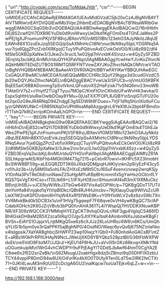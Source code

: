 {
"url":"http://cyopki.com/scep/ToMdakJVdr",
"csr":"-----BEGIN CERTIFICATE REQUEST-----\nMIIDEzCCAfsCAQAwRjERMA8GA1UEAxMIdGVzdC5jb20xCzAJBgNVBAYTAlVTMRIw\nEAYDVQQIEwlMb3Vpc2lhbmExEDAOBgNVBAcTB1NsaWRlbGwwggEiMA0GCSqGSIb3\nDQEBAQUAA4IBDwAwggEKAoIBAQCwi2/16nIHbfnDEj8S2cwfQYi7DXB9EYuDb0d9\niWwxyUeDIkd1KgFOmEts4TGhEJaWes2PwPEj1gXJFnumumPKjVSF88vjJBXevVfG\nMSI1IBtc123ehO3AJyNkiIzJ8qUEEAWn88X1OzoEkJzq5SEGQ/pSsAXMnHcCt8Nr\nuc9kN9sy5IjpLYDSRNq5Avur7rjx6QjgZPctZvb1XRKpzjCTuyVPuPQitivoAxEC\nkOeVO0/KUi8zR92/df4MSle5GKB2pXaNw3/3Jkw2v3rucIL1w02ljql7nVvxbK4S\nzz+w4QyZySFZBD3ErqVq3scbKjL6niMUrIduQYHGPaVlbpUlAgMBAAGggYcwHwYJ\nKoZIhvcNAQkHMRITEDdZUTBOS1lRMTQ5RFFNTVowZAYJKoZIhvcNAQkOMVcwVTAO\nBgNVHQ8BAf8EBAMCBaAwIAYDVR0lAQH/BBYwFAYIKwYBBQUHAwEGCCsGAQUFBwMC\nMCEGA1UdEQQaMBiCCHRlc3QuY29tggx3d3cudGVzdC5jb20wDQYJKoZIhvcNAQEL\nBQADggEBACYvwUa3/SFUCb+njVmUGSKBFKBqEE5aIC6BBADommgTpSvtVkmLQFoa\niXS2HaFzisk71vSNQ6mv23moWBTIAte0rV7s2+cYnytf2TUgTTyuu7MOpC/KmFtO\nCKhdzUFwWvHA3wvka/0Espx5qHtH/sluRwOwlbDOay8YMu+0jUaTXX7FOPL8JQBY\n5nqIGTi/FU20obt2qxGzG9eJR4RNqD94ZhdjgE3gSEDW8t6FDueo+7VjF1dflq5h\nlXlz6oFCujyzrQNNWUNkC+ER85NXqOvUPhWoaMq6AzgygtvL6YeXWJx2bpt4FBmd\nrT1TshQ7kRtZxrrijoKO/nAalLhGPOI=\n-----END CERTIFICATE REQUEST-----",
"key":"-----BEGIN PRIVATE KEY-----\nMIIEvAIBADANBgkqhkiG9w0BAQEFAASCBKYwggSiAgEAAoIBAQCwi2/16nIHbfnD\nEj8S2cwfQYi7DXB9EYuDb0d9iWwxyUeDIkd1KgFOmEts4TGhEJaWes2PwPEj1gXJ\nFnumumPKjVSF88vjJBXevVfGMSI1IBtc123ehO3AJyNkiIzJ8qUEEAWn88X1OzoE\nkJzq5SEGQ/pSsAXMnHcCt8Nruc9kN9sy5IjpLYDSRNq5Avur7rjx6QjgZPctZvb1\nXRKpzjCTuyVPuPQitivoAxECkOeVO0/KUi8zR92/df4MSle5GKB2pXaNw3/3Jkw2\nv3rucIL1w02ljql7nVvxbK4Szz+w4QyZySFZBD3ErqVq3scbKjL6niMUrIduQYHG\nPaVlbpUlAgMBAAECggEAIMfzZR1ASSLhkpgrwAtS/KbFhb4MGh0M473g7215+pCe\nR7owvI+tKHPc5X23ImobHBv3WW8BF59g+aLEGQRZDT5K6IiJXkbQDMjpqHJtIKIy\nkn2p9/yEzP43cy5rvf/hJiz3b+Uy58M0la5ohLFA/ZHXxEzM9t5Ctu16SuF4oenx\nowp2wrqKSjyV1OnNa3PxTReObErunNawZ2SuHjpMYuKBpBHcnmnifx5gYwHszGCb\nfLYKQS7QxVgTXHCso+tTDLIk69+L1/IFXyHOEncrSHoumlAf4sR3mX1XRMuCkzB8\njUh5BJ+vJCENyWiWbJ3TbGw6497VixAaSOPWc/p+7QKBgQDxT17UTildmYoHfa84\njqkd1qYtVipBlDkc/QBt4RJHHJmcbv+7RjXIauyDup9WtVsZcURLleX1W2roKSPD\nbmi6HYsjW4XxRfSfWsE8K+vY0fH1oWLV2v8z6zvSWc7XnVV6MvkBkd0k5DCB3s1u\nF1HVg75gqwpF7F68qve0xVH4ywKBgQC7Sr/APCdabXOHch2K60JZrjVBvb3bPQ0t\nAHA361TL4iYWspQj7HVDDKXNuwKBPNR/XF309zWQCCK3YMMiqHiYEZgCKT9vhqOQ\nLr/NiF3gp4VglsjCS466fDBhKGskDH8aM2B5X2zca5tRq/O7JgvSJtXYKa/bsK4A\nbmNXsJsbzwKBgF/BVSn+EiAYS1OJpjxVL/qtMKgQ5xe6z6cXJlJz26LoUHRo/4W6\n6KCs/UmQhqYLtSi1b5pm0ye3rQaPPKfSajBghNP0/4OsdNO/Waqc6yvQs6j675NZ\nIafikox4IsIgpsik7XaYAR8ghbcjSHWFP23wp10IwjzY/Qb0+PJ80nhdAoGACsBF\ntZE+aRBzW0kPrRPIIUHAyN9NcLJWeUjXKD6YBYQbz528pztBl/G36tFbWXPWduEk\ne5VdO8FbzM7/JJQrJ/+KjEU14P8HkJU+aVv0l5rGKz88kvqnXMkYNduOGumkuipM\n1WrG4vhCWDPYr9uFPjEAgYITGDdSJbAwf64hmT0CgYA2EC8we6x2fED2sriZeBk/\nS6ZMsugU2xabHIgx8dzj5rZBmzi9q05DHFIX0zbtJTCY44vpplP8DmD94w8UXiO4\n1Ko4kXO0T0UIy9Ten0Ld75w2IRK2feCTXr71+0JKI4LwuM3mRzU/0ZcDclgA6GU2\nalKqcw7soUaTEjkv6qLZ+w==\n-----END PRIVATE KEY-----"
}

http://192.168.1.168:3000/test